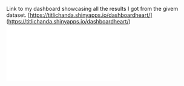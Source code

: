Link to my dashboard showcasing all the results I got from the givem dataset.
[https://titlichanda.shinyapps.io/dashboardheart/] (https://titlichanda.shinyapps.io/dashboardheart/)
![Results combined:](submit.pdf)

